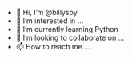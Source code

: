 - 👋 Hi, I’m @billyspy
- 👀 I’m interested in ...
- 🌱 I’m currently learning Python
- 💞️ I’m looking to collaborate on ...
- 📫 How to reach me ...

<!---
billyspy/billyspy is a ✨ special ✨ repository because its `README.md` (this file) appears on your GitHub profile.
You can click the Preview link to take a look at your changes.
--->
